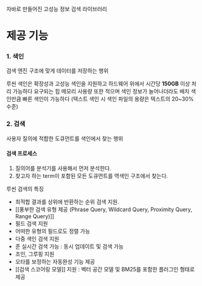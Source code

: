 자바로 만들어진 고성능 정보 검색 라이브러리

# 제공 기능
### 1. 색인

검색 엔진 구조에 맞게 데이터를 저장하는 행위

루씬 색인은 확장성과 고성능 색인을 지원하고
하드웨어 위에서 시간당 __150GB__ 이상 처리 가능하다
요구되는 힙 메모리 사용량 또한 적으며 색인 정보가 늘어나더라도 배치 색인만큼 빠른 색인이 가능하다
(텍스트 색인 시 색인 파일의 용량은 텍스트의 20~30% 수준)
### 2. 검색

사용자 질의에 적합한 도큐먼트를 색인에서 찾는 행위

#### 검색 프로세스 
1. 질의어를 분석기를 사용해서 먼저 분석한다.
2. 찾고자 하는 term이 포함된 모든 도큐먼트를 역색인 구조에서 찾는다.

루씬 검색의 특징

- 최적합 결과를 상위에 반환하는 순위 검색 지원.
- [[풍부한 검색 유형 제공 (Phrase Query, Wildcard Query, Proximity Query, Range Query)]]
- 필드 검색 지원
- 어떠한 유형의 필드로도 정렬 가능
- 다중 색인 검색 지원
- 준 실시간 검색 가능 : 동시 업데이트 및 검색 가능
- 조인, 그루핑 지원
- 오타를 보정하는 자동완성 기능 제공
- [[검색 스코어링 모델]] 지원 : 벡터 공간 모델 및 BM25를 포함한 플러그인 형태로 제공

